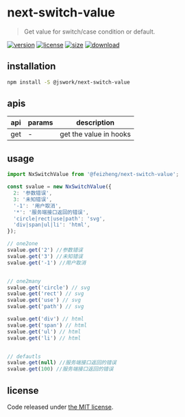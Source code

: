 # next-switch-value
> Get value for switch/case condition or default.

[![version][version-image]][version-url]
[![license][license-image]][license-url]
[![size][size-image]][size-url]
[![download][download-image]][download-url]

## installation
```bash
npm install -S @jswork/next-switch-value
```

## apis
| api | params | description            |
| --- | ------ | ---------------------- |
| get | -      | get the value in hooks |

## usage
```js
import NxSwitchValue from '@feizheng/next-switch-value';

const svalue = new NxSwitchValue({
  2: '参数错误',
  3: '未知错误',
  '-1': '用户取消',
  '*': '服务端接口返回的错误',
  'circle|rect|use|path': 'svg',
  'div|span|ul|li': 'html',
});

// one2one
svalue.get('2') //参数错误
svalue.get('3') //未知错误
svalue.get('-1') //用户取消


// one2many
svalue.get('circle') // svg
svalue.get('rect') // svg
svalue.get('use') // svg
svalue.get('path') // svg

svalue.get('div') // html
svalue.get('span') // html
svalue.get('ul') // html
svalue.get('li') // html


// defautls
svalue.get(null) //服务端接口返回的错误
svalue.get(100) //服务端接口返回的错误
```

## license
Code released under [the MIT license](https://github.com/afeiship/next-switch-value/blob/master/LICENSE.txt).

[version-image]: https://img.shields.io/npm/v/@jswork/next-switch-value
[version-url]: https://npmjs.org/package/@jswork/next-switch-value

[license-image]: https://img.shields.io/npm/l/@jswork/next-switch-value
[license-url]: https://github.com/afeiship/next-switch-value/blob/master/LICENSE.txt

[size-image]: https://img.shields.io/bundlephobia/minzip/@jswork/next-switch-value
[size-url]: https://github.com/afeiship/next-switch-value/blob/master/dist/next-switch-value.min.js

[download-image]: https://img.shields.io/npm/dm/@jswork/next-switch-value
[download-url]: https://www.npmjs.com/package/@jswork/next-switch-value
